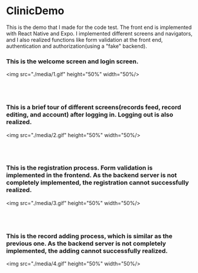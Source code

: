 # ClinicDemo

This is the demo that I made for the code test. The front end is implemented with React Native and Expo. I implemented different screens and navigators, and I also realized functions like form validation at the front end, authentication and authorization(using a "fake" backend).

### This is the welcome screen and login screen.

<img src="./media/1.gif" height="50%" width="50%/>

<br><br>

### This is a brief tour of different screens(records feed, record editing, and account) after logging in. Logging out is also realized.

<img src="./media/2.gif" height="50%" width="50%/>

<br><br>

### This is the registration process. Form validation is implemented in the frontend. As the backend server is not completely implemented, the registration cannot successfully realized.

<img src="./media/3.gif" height="50%" width="50%/>

<br><br>

### This is the record adding process, which is similar as the previous one. As the backend server is not completely implemented, the adding cannot successfully realized.

<img src="./media/4.gif" height="50%" width="50%/>


